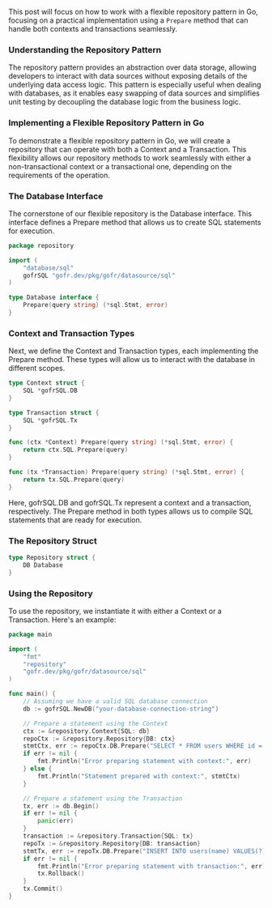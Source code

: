 This post will focus on how to work with a flexible repository pattern in Go, focusing on a practical implementation using a `Prepare` method that can handle both contexts and transactions seamlessly.

### Understanding the Repository Pattern
The repository pattern provides an abstraction over data storage, allowing developers to interact with data sources without exposing details of the underlying data access logic. This pattern is especially useful when dealing with databases, as it enables easy swapping of data sources and simplifies unit testing by decoupling the database logic from the business logic.

### Implementing a Flexible Repository Pattern in Go
To demonstrate a flexible repository pattern in Go, we will create a repository that can operate with both a Context and a Transaction. This flexibility allows our repository methods to work seamlessly with either a non-transactional context or a transactional one, depending on the requirements of the operation.

### The Database Interface
The cornerstone of our flexible repository is the Database interface. This interface defines a Prepare method that allows us to create SQL statements for execution.

```go
package repository

import (
	"database/sql"
	gofrSQL "gofr.dev/pkg/gofr/datasource/sql"
)

type Database interface {
	Prepare(query string) (*sql.Stmt, error)
}

```

### Context and Transaction Types
Next, we define the Context and Transaction types, each implementing the Prepare method. These types will allow us to interact with the database in different scopes.
```go
type Context struct {
    SQL *gofrSQL.DB
}

type Transaction struct {
    SQL *gofrSQL.Tx
}

func (ctx *Context) Prepare(query string) (*sql.Stmt, error) {
    return ctx.SQL.Prepare(query)
}

func (tx *Transaction) Prepare(query string) (*sql.Stmt, error) {
    return tx.SQL.Prepare(query)
}
```
Here, gofrSQL.DB and gofrSQL.Tx represent a context and a transaction, respectively. The Prepare method in both types allows us to compile SQL statements that are ready for execution.

### The Repository Struct
```go
type Repository struct {
	DB Database
}
```

### Using the Repository
To use the repository, we instantiate it with either a Context or a Transaction. Here's an example:
```go
package main

import (
	"fmt"
	"repository"
	"gofr.dev/pkg/gofr/datasource/sql"
)

func main() {
	// Assuming we have a valid SQL database connection
	db := gofrSQL.NewDB("your-database-connection-string")

	// Prepare a statement using the Context
	ctx := &repository.Context{SQL: db}
	repoCtx := &repository.Repository{DB: ctx}
	stmtCtx, err := repoCtx.DB.Prepare("SELECT * FROM users WHERE id = ?")
	if err != nil {
		fmt.Println("Error preparing statement with context:", err)
	} else {
		fmt.Println("Statement prepared with context:", stmtCtx)
	}

	// Prepare a statement using the Transaction
	tx, err := db.Begin()
	if err != nil {
		panic(err)
	}
	transaction := &repository.Transaction{SQL: tx}
	repoTx := &repository.Repository{DB: transaction}
	stmtTx, err := repoTx.DB.Prepare("INSERT INTO users(name) VALUES(?)")
	if err != nil {
		fmt.Println("Error preparing statement with transaction:", err)
        tx.Rollback()
	}
    tx.Commit()
}

```